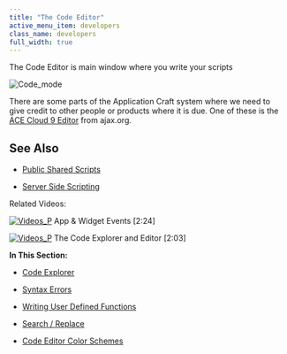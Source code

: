 ```yaml
---
title: "The Code Editor"
active_menu_item: developers
class_name: developers
full_width: true
---
```



The Code Editor is main window where you write your scripts

![Code\_mode](/img/docs/code_mode.zoom72.png)

There are some parts of the Application Craft system where we need to give credit to other people or products where it is due. One of these is the [ACE Cloud 9 Editor](http://ace.ajax.org/) from ajax.org.

## **See Also**

 - [Public Shared Scripts](../../public-shared-scripts)

 - [Server Side Scripting](../../../server-side-scripting-overview/)

Related Videos:

[![Videos\_P](/img/docs/videos_p.png)](http://www.youtube.com/v/UYwR5Q2fgeI?autoplay=1&hd=1&fs=1&showsearch=0&rel=0&) App & Widget Events [2:24]

[![Videos\_P](/img/docs/videos_p.png)](http://www.youtube.com/v/ct8xOC_K2Rk?autoplay=1&hd=1&fs=1&showsearch=0&rel=0&) The Code Explorer and Editor [2:03]

**In This Section:**

 - [Code Explorer](code-explorer)

 - [Syntax Errors](syntax-errors)

 - [Writing User Defined Functions](../introduction/writing-user-defined-functions)

 - [Search / Replace](search--replace)

 - [Code Editor Color Schemes](code-higlighting)


